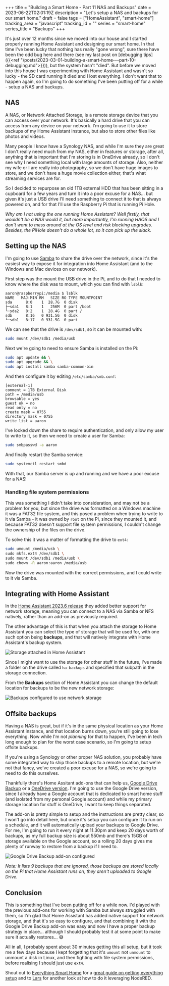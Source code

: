 +++
title = "Building a Smart Home - Part 11 NAS and Backups"
date = 2023-06-22T02:01:19Z
description = "Let's setup a NAS and backups for our smart home."
draft = false
tags = ["HomeAssistant", "smart-home"]
tracking_area = "javascript"
tracking_id = ""
series = "smart-home"
series_title = "Backups"
+++

It's just over 12 months since we moved into our house and I started properly running Home Assistant and designing our smart home. In that time I've been lucky that nothing has really "gone wrong", sure there have been the odd bug here and there (see my last post on [debugging tips]({{<ref "/posts/2023-03-01-building-a-smart-home---part-10-debugging.md">}})), but the system hasn't "died". But before we moved into this house I was experimenting with Home Assistant and wasn't so lucky - the SD card running it died and I lost everything. I don't want that to happen again, so I'm going to do something I've been putting off for a while - setup a NAS and backups.

## NAS

A NAS, or Network Attached Storage, is a remote storage device that you can access over your network. It's basically a hard drive that you can access from any device on your network. I'm going to use it to store backups of my Home Assistant instance, but also to store other files like photos and videos.

Many people I know have a Synology NAS, and while I'm sure they are great I don't really need much from my NAS, either in features or storage, after all, anything that is important that I'm storing is in OneDrive already, so I don't see why I need something local with large amounts of storage. Also, neither my wife or I are really into photography, so we don't have huge images to store, and we don't have a huge movie collection either, that's what streaming services are for.

So I decided to repurpose an old 1TB external HDD that has been sitting in a cupboard for a few years and turn it into a poor excuse for a NAS... but given it's just a USB drive I'll need something to connect it to that is always powered on, and for that I'll use the Raspberry Pi that is running Pi Hole.

_Why am I not using the one running Home Assistant? Well firstly, that wouldn't be a NAS would it, but more importantly, I'm running HAOS and I don't want to mess around at the OS level and risk blocking upgrades. Besides, the PiHole doesn't do a whole lot, so it can pick up the slack._

## Setting up the NAS

I'm going to use [Samba](https://www.samba.org/) to share the drive over the network, since it's the easiest way to expose it for integration into Home Assistant (and to the Windows and Mac devices on our network).

First step was the mount the USB drive in the Pi, and to do that I needed to know where the disk was to mount, which you can find with `lsblk`:

```
aaron@raspberrypi:/media $ lsblk
NAME   MAJ:MIN RM   SIZE RO TYPE MOUNTPOINT
sda      8:0    1  28.7G  0 disk
├─sda1   8:1    1   256M  0 part /boot
└─sda2   8:2    1  28.4G  0 part /
sdb      8:16   0 931.5G  0 disk
└─sdb1   8:17   0 931.5G  0 part
```

We can see that the drive is `/dev/sdb1`, so it can be mounted with:

```bash
sudo mount /dev/sdb1 /media/usb
```

Next we're going to need to ensure Samba is installed on the Pi:

```bash
sudo apt update && \
sudo apt upgrade && \
sudo apt install samba samba-common-bin
```

And then configure it by editing `/etc/samba/smb.conf`:

```
[external-1]
comment = 1TB External Disk
path = /media/usb
browsable = yes
guest ok = no
read only = no
create mask = 0755
directory mask = 0755
write list = aaron
```

I've locked down the share to require authentication, and only allow my user to write to it, so then we need to create a user for Samba:

```bash
sudo smbpasswd -a aaron
```

And finally restart the Samba service:

```bash
sudo systemctl restart smbd
```

With that, our Samba server is up and running and we have a poor excuse for a NAS!

### Handling file system permissions

This was something I didn't take into consideration, and may not be a problem for you, but since the drive was formatted on a Windows machine it was a FAT32 file system, and this posed a problem when trying to write to it via Samba - it was owned by `root` on the Pi, since they mounted it, and because FAT32 doesn't support file system permissions, I couldn't change the ownership of the files on the drive.

To solve this it was a matter of formatting the drive to `ext4`:

```bash
sudo umount /media/usb \
sudo mkfs.ext4 /dev/sdb1 \
sudo mount /dev/sdb1 /media/usb \
sudo chown -R aaron:aaron /media/usb
```

Now the drive was mounted with the correct permissions, and I could write to it via Samba.

## Integrating with Home Assistant

In the [Home Assistant 2023.6 release](https://www.home-assistant.io/blog/2023/06/07/release-20236/#connect-and-use-your-existing-network-storage) they added better support for network storage, meaning you can connect to a NAS via Samba or NFS natively, rather than an add-on as previously required.

The other advantage of this is that when you attach the storage to Home Assistant you can select the type of storage that will be used for, with one such option being **backups**, and that will natively integrate with Home Assistant's backup system.

![Storage attached in Home Assistant](/images/2023-06-22-building-a-smart-home---part-11-nas-and-backups/storage.png)

Since I might want to use the storage for other stuff in the future, I've made a folder on the drive called `ha-backups` and specified that subpath in the storage connection.

From the **Backups** section of Home Assistant you can change the default location for backups to be the new network storage:

![Backups configured to use network storage](/images/2023-06-22-building-a-smart-home---part-11-nas-and-backups/backup-location.png)

## Offsite backups

Having a NAS is great, but if it's in the same physical location as your Home Assistant instance, and that location burns down, you're still going to lose everything. Now while I'm not _planning_ for that to happen, I've been in tech long enough to plan for the worst case scenario, so I'm going to setup offsite backups.

If you're using a Synology or other proper NAS solution, you probably have some integrated way to ship those backups to a remote location, but we're not that fancy, we've created a poor excuse for a NAS, so we're going to need to do this ourselves.

Thankfully there's Home Assitant add-ons that can help us, [Google Drive Backup](https://github.com/sabeechen/hassio-google-drive-backup) or a [OneDrive version](https://github.com/lavinir/hassio-onedrive-backup). I'm going to use the Google Drive version, since I already have a Google account that is dedicated to smart home stuff (and isolated from my personal Google account) and while my primary storage location for stuff _is_ OneDrive, I want to keep things separated.

The add-on is pretty simple to setup and the instructions are pretty clear, so I won't go into detail here, but once it's setup you can configure it to run on a schedule, and it will automatically upload your backups to Google Drive. For me, I'm going to run it every night at 11.30pm and keep 20 days worth of backups, as my full backup size is about 550mb and there's 15GB of storage available on the Google account, so a rolling 20 days gives me plenty of runway to restore from a backup if I need to.

![Google Drive Backup add-on configured](/images/2023-06-22-building-a-smart-home---part-11-nas-and-backups/google-drive-backup.png)

_Note: It lists 9 backups that are ignored, those backups are stored locally on the Pi that Home Assistant runs on, they aren't uploaded to Google Drive._

## Conclusion

This is something that I've been putting off for a while now. I'd played with the previous add-ons for working with Samba but always struggled with them, so I'm glad that Home Assistant has added native support for network storage, and that it's so easy to configure, and that combining it with the Google Drive Backup add-on was easy and now I have a proper backup strategy in place... although I should probably test it at some point to make sure it actually restores... 😅

All in all, I probably spent about 30 minutes getting this all setup, but it took me a few days because I kept forgetting that it's `umount` not `unmount` to unmount a disk in Linux, and then fighting with file system permissions, before realising I should just use `ext4`.

Shout out to [Everything Smart Home](https://www.youtube.com/@EverythingSmartHome) for a [great guide on getting everything setup](https://www.youtube.com/watch?v=MTlkjVrpo-o) and to [Lars](https://youtu.be/gVOYGcJFVLU) for another look at how to do it leveraging NodeRED.
